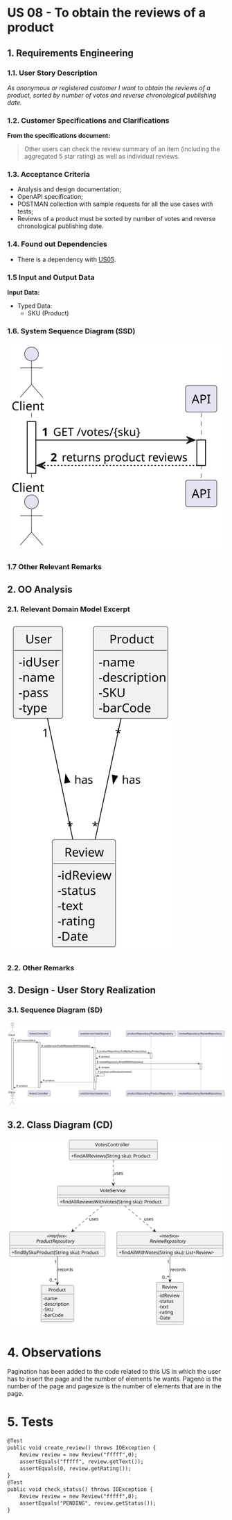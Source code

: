 # US 08 - To obtain the reviews of a product

## 1. Requirements Engineering


### 1.1. User Story Description

*As anonymous or registered customer I want to obtain the reviews of a product, sorted by number of votes and reverse chronological publishing date.*


### 1.2. Customer Specifications and Clarifications 



**From the specifications document:**

>  Other users can check the review summary of an item (including the aggregated 5 star rating) as well as individual reviews.


### 1.3. Acceptance Criteria

* Analysis and design documentation;
* OpenAPI specification;
* POSTMAN collection with sample requests for all the use cases with tests;
* Reviews of a product must be sorted by number of votes and reverse chronological publishing date.

### 1.4. Found out Dependencies

* There is a dependency with [US05](../US05/US05.md).

### 1.5 Input and Output Data

**Input Data:**
* Typed Data:
    *  SKU (Product)


### 1.6. System Sequence Diagram (SSD)



![US08-SSD](US08-SSD.svg)


### 1.7 Other Relevant Remarks




## 2. OO Analysis

### 2.1. Relevant Domain Model Excerpt

![US08-MD](US08-MD.svg)

### 2.2. Other Remarks





## 3. Design - User Story Realization 

### 3.1. Sequence Diagram (SD)



![US08-SD](US08-SD.svg)

## 3.2. Class Diagram (CD)



![US08-CD](US08-CD.svg)

# 4. Observations

Pagination has been added to the code related to this US in which the user has to insert the page and the number of elements he wants.
Pageno is the number of the page and pagesize is the number of elements that are in the page.

# 5. Tests 

    @Test
    public void create_review() throws IOException {
        Review review = new Review("fffff",0);
        assertEquals("fffff", review.getText());
        assertEquals(0, review.getRating());
    }
    @Test
    public void check_status() throws IOException {
        Review review = new Review("fffff",0);
        assertEquals("PENDING", review.getStatus());
    }










